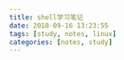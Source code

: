 ```yaml
---
title: shell学习笔记
date: 2018-09-16 13:23:55
tags: [study, notes, linux]
categories: [notes, study]
---
```




